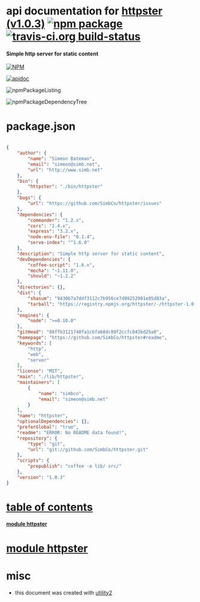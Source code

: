 # api documentation for  [httpster (v1.0.3)](https://github.com/SimbCo/httpster#readme)  [![npm package](https://img.shields.io/npm/v/npmdoc-httpster.svg?style=flat-square)](https://www.npmjs.org/package/npmdoc-httpster) [![travis-ci.org build-status](https://api.travis-ci.org/npmdoc/node-npmdoc-httpster.svg)](https://travis-ci.org/npmdoc/node-npmdoc-httpster)
#### Simple http server for static content

[![NPM](https://nodei.co/npm/httpster.png?downloads=true)](https://www.npmjs.com/package/httpster)

[![apidoc](https://npmdoc.github.io/node-npmdoc-httpster/build/screenCapture.buildNpmdoc.browser.%252Fhome%252Ftravis%252Fbuild%252Fnpmdoc%252Fnode-npmdoc-httpster%252Ftmp%252Fbuild%252Fapidoc.html.png)](https://npmdoc.github.io/node-npmdoc-httpster/build/apidoc.html)

![npmPackageListing](https://npmdoc.github.io/node-npmdoc-httpster/build/screenCapture.npmPackageListing.svg)

![npmPackageDependencyTree](https://npmdoc.github.io/node-npmdoc-httpster/build/screenCapture.npmPackageDependencyTree.svg)



# package.json

```json

{
    "author": {
        "name": "Simeon Bateman",
        "email": "simeon@simb.net",
        "url": "http://www.simb.net"
    },
    "bin": {
        "httpster": "./bin/httpster"
    },
    "bugs": {
        "url": "https://github.com/SimbCo/httpster/issues"
    },
    "dependencies": {
        "commander": "1.2.x",
        "cors": "2.4.x",
        "express": "3.2.x",
        "node-env-file": "0.1.4",
        "serve-index": "^1.6.0"
    },
    "description": "Simple http server for static content",
    "devDependencies": {
        "coffee-script": "1.6.x",
        "mocha": "~1.11.0",
        "should": "~1.2.2"
    },
    "directories": {},
    "dist": {
        "shasum": "9430b7a7ddf3112c7b956ce7d99252901e05d83a",
        "tarball": "https://registry.npmjs.org/httpster/-/httpster-1.0.3.tgz"
    },
    "engines": {
        "node": ">=0.10.0"
    },
    "gitHead": "88ffb3121740fa1c6fa68dc89f2ccfc843bd25a0",
    "homepage": "https://github.com/SimbCo/httpster#readme",
    "keywords": [
        "http",
        "web",
        "server"
    ],
    "license": "MIT",
    "main": "./lib/httpster",
    "maintainers": [
        {
            "name": "simbco",
            "email": "simeon@simb.net"
        }
    ],
    "name": "httpster",
    "optionalDependencies": {},
    "preferGlobal": "true",
    "readme": "ERROR: No README data found!",
    "repository": {
        "type": "git",
        "url": "git://github.com/SimbCo/httpster.git"
    },
    "scripts": {
        "prepublish": "coffee -o lib/ src/"
    },
    "version": "1.0.3"
}
```



# <a name="apidoc.tableOfContents"></a>[table of contents](#apidoc.tableOfContents)

#### [module httpster](#apidoc.module.httpster)



# <a name="apidoc.module.httpster"></a>[module httpster](#apidoc.module.httpster)



# misc
- this document was created with [utility2](https://github.com/kaizhu256/node-utility2)

